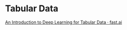 # Tabular Data

[An Introduction to Deep Learning for Tabular Data · fast.ai](http://www.fast.ai/2018/04/29/categorical-embeddings/)

